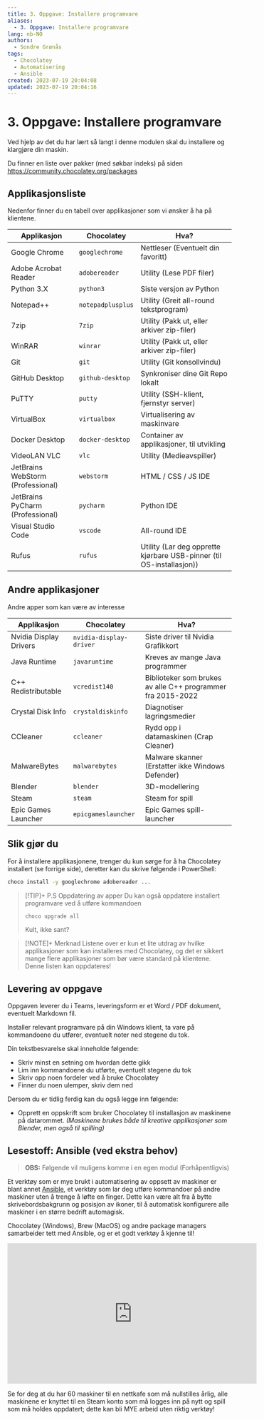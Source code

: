 ```yaml
---
title: 3. Oppgave: Installere programvare
aliases: 
  - 3. Oppgave: Installere programvare
lang: nb-NO
authors:
  - Sondre Grønås
tags:
  - Chocolatey
  - Automatisering
  - Ansible
created: 2023-07-19 20:04:08
updated: 2023-07-19 20:04:16
---
```

# 3. Oppgave: Installere programvare
Ved hjelp av det du har lært så langt i denne modulen skal du installere og klargjøre din maskin.

Du finner en liste over pakker (med søkbar indeks) på siden https://community.chocolatey.org/packages

## Applikasjonsliste
Nedenfor finner du en tabell over applikasjoner som vi ønsker å ha på klientene.

| **Applikasjon**                       | **Chocolatey**        | **Hva?**                                      |
| --------------------------------- | ----------------- | ------------------------------------------ |
| Google Chrome                     | `googlechrome`    | Nettleser (Eventuelt din favoritt)         |
| Adobe Acrobat Reader              | `adobereader`     | Utility (Lese PDF filer)                   |
| Python 3.X                        | `python3`         | Siste versjon av Python                    |
| Notepad++                         | `notepadplusplus` | Utility (Greit all-round tekstprogram)     |
| 7zip                              | `7zip`            | Utility (Pakk ut, eller arkiver zip-filer) |
| WinRAR                            | `winrar`          | Utility (Pakk ut, eller arkiver zip-filer) |
| Git                               | `git`             | Utility (Git konsollvindu)                 |
| GitHub Desktop                    | `github-desktop`  | Synkroniser dine Git Repo lokalt           |
| PuTTY                             | `putty`           | Utility (SSH-klient, fjernstyr server)     |
| VirtualBox                        | `virtualbox`      | Virtualisering av maskinvare               |
| Docker Desktop                    | `docker-desktop`  | Container av applikasjoner, til utvikling  |
| VideoLAN VLC                      | `vlc`             | Utility (Medieavspiller)                   |
| JetBrains WebStorm (Professional) | `webstorm`        | HTML / CSS / JS IDE                        |
| JetBrains PyCharm (Professional) | `pycharm`         | Python IDE                                                           |
| Visual Studio Code               | `vscode`          | All-round IDE                                                        |
| Rufus                            | `rufus`           | Utility (Lar deg opprette kjørbare USB-pinner (til OS-installasjon)) |                                                                  |

## Andre applikasjoner
Andre apper som kan være av interesse

| **Applikasjon**        | **Chocolatey**          | **Hva?**                                                    |
| ---------------------- | ----------------------- | ----------------------------------------------------------- |
| Nvidia Display Drivers | `nvidia-display-driver` | Siste driver til Nvidia Grafikkort                          |
| Java Runtime           | `javaruntime`           | Kreves av mange Java programmer                             |
| C++ Redistributable    | `vcredist140`           | Biblioteker som brukes av alle C++ programmer fra 2015-2022 |
| Crystal Disk Info      | `crystaldiskinfo`       | Diagnotiser lagringsmedier                                  |
| CCleaner               | `ccleaner`              | Rydd opp i datamaskinen (Crap Cleaner)                      |
| MalwareBytes           | `malwarebytes`          | Malware skanner (Erstatter ikke Windows Defender)           |
| Blender                | `blender`               | 3D-modellering                                              |
| Steam                  | `steam`                 | Steam for spill                                             |
| Epic Games Launcher    | `epicgameslauncher`     | Epic Games spill-launcher                                                            |

## Slik gjør du
For å installere applikasjonene, trenger du kun sørge for å ha Chocolatey installert (se forrige side), deretter kan du skrive følgende i PowerShell:

```bash
choco install -y googlechrome adobereader ...
```

> [!TIP]+ P.S Oppdatering av apper
> Du kan også oppdatere installert programvare ved å utføre kommandoen 
> ```bash
> choco upgrade all
> ```
> Kult, ikke sant?

> [!NOTE]+ Merknad
> Listene over er kun et lite utdrag av hvilke applikasjoner som kan installeres med Chocolatey, og det er sikkert mange flere applikasjoner som bør være standard på klientene. Denne listen kan oppdateres!

## Levering av oppgave
Oppgaven leverer du i Teams, leveringsform er et Word / PDF dokument, eventuelt Markdown fil.

Installer relevant programvare på din Windows klient, ta vare på kommandoene du utfører, eventuelt noter ned stegene du tok.

Din tekstbesvarelse skal inneholde følgende:
- Skriv minst en setning om hvordan dette gikk
- Lim inn kommandoene du utførte, eventuelt stegene du tok
- Skriv opp noen fordeler ved å bruke Chocolatey
- Finner du noen ulemper, skriv dem ned

Dersom du er tidlig ferdig kan du også legge inn følgende:
- Opprett en oppskrift som bruker Chocolatey til installasjon av maskinene på datarommet. _(Maskinene brukes både til kreative applikasjoner som Blender, men også til spilling)_

## Lesestoff: Ansible (ved ekstra behov)
> **OBS:** Følgende vil muligens komme i en egen modul (Forhåpentligvis)

Et verktøy som er mye brukt i automatisering av oppsett av maskiner er blant annet [Ansible](https://www.ansible.com/), et verktøy som lar deg utføre kommandoer på andre maskiner uten å trenge å løfte en finger. Dette kan være alt fra å bytte skrivebordsbakgrunn og posisjon av ikoner, til å automatisk konfigurere alle maskiner i en større bedrift automagisk.

Chocolatey (Windows), Brew (MacOS) og andre package managers samarbeider tett med Ansible, og er et godt verktøy å kjenne til!

<iframe width="560" height="315" src="https://www.youtube.com/embed/1VhPVu5EK5o" title="YouTube video player" frameborder="0" allow="accelerometer; autoplay; clipboard-write; encrypted-media; gyroscope; picture-in-picture; web-share" allowfullscreen></iframe>

Se for deg at du har 60 maskiner til en nettkafe som må nullstilles årlig, alle maskinene er knyttet til en Steam konto som må logges inn på nytt og spill som må holdes oppdatert; dette kan bli MYE arbeid uten riktig verktøy!
